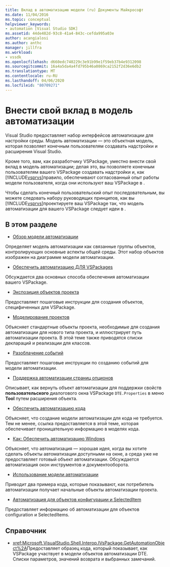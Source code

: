 ```yaml
---
title: Вклад в автоматизацию модели (ru) Документы Майкрософт
ms.date: 11/04/2016
ms.topic: conceptual
helpviewer_keywords:
- automation [Visual Studio SDK]
ms.assetid: 44de482d-93c8-41a4-843c-cefda995a03e
author: acangialosi
ms.author: anthc
manager: jillfra
ms.workload:
- vssdk
ms.openlocfilehash: d660edc740229c3e91b99e1f59eb37b4e9312098
ms.sourcegitcommit: 16a4a5da4a4fd795b46a0869ca2152f2d36e6db2
ms.translationtype: MT
ms.contentlocale: ru-RU
ms.lasthandoff: 04/06/2020
ms.locfileid: "80709271"
---
```

# <a name="contribute-to-the-automation-model"></a>Внести свой вклад в модель автоматизации
Visual Studio предоставляет набор интерфейсов автоматизации для настройки среды. Модель автоматизации — это объектная модель, которая позволяет конечным пользователям создавать надстройки и расширения Visual Studio.

 Кроме того, вам, как разработчику VSPackage, уместно внести свой вклад в модель автоматизации; делая это, вы позволяете конечным пользователям вашего VSPackage создавать надстройки и, как [!INCLUDE[vsprvs](../../code-quality/includes/vsprvs_md.md)]правило, обеспечивают согласованный опыт работы модели пользователя, когда они используют ваш VSPackage в .

 Чтобы сделать конечный пользовательский опыт последовательным, вы можете следовать набору руководящих принципов, как вы [!INCLUDE[vsprvs](../../code-quality/includes/vsprvs_md.md)]проектируете ваш VSPackage так, что модель автоматизации для вашего VSPackage следует идеи в .

## <a name="in-this-section"></a>В этом разделе
- [Обзор модели автоматизации](../../extensibility/internals/automation-model-overview.md)

 Определяет модель автоматизации как связанные группы объектов, контролирующих основные аспекты общей среды. Этот набор объектов изображен на диаграмме модели автоматизации.

- [Обеспечить автоматизацию ДЛЯ VSPackages](../../extensibility/internals/providing-automation-for-vspackages.md)

 Обсуждается два основных способа обеспечения автоматизации вашего VSPackage.

- [Экспозиция объектов проекта](../../extensibility/internals/exposing-project-objects.md)

 Предоставляет пошаговые инструкции для создания объектов, специфиченных для VSPackage.

- [Моделирование проектов](../../extensibility/internals/project-modeling.md)

 Объясняет стандартные объекты проекта, необходимые для создания автоматизации для нового типа проекта, и иллюстрирует путь автоматизации проекта. В этой теме также приводятся списки деклараций и реализации для классов.

- [Разоблачение событий](../../extensibility/internals/exposing-events-in-the-visual-studio-sdk.md)

 Предоставляет пошаговые инструкции по созданию событий для модели автоматизации.

- [Поддержка автоматизации страниц опционов](../../extensibility/internals/automation-support-for-options-pages.md)

 Описывает, как вернуть объект автоматизации для поддержки свойств **пользовательского** диалогового окна VSPackage `DTE.Properties` в меню **Tool** путем расширения объекта.

- [Обеспечить автоматизацию кода](../../extensibility/internals/providing-automation-for-code.md)

 Объясняет, что создание модели автоматизации для кода не требуется. Тем не менее, ссылка предоставляется в этой теме, которая обеспечивает проницательную информацию в моделях кода.

- [Как: Обеспечить автоматизацию Windows](../../extensibility/internals/how-to-provide-automation-for-windows.md)

 Объясняет, что автоматизация — хорошая идея, когда вы хотите сделать объекты автоматизации доступными на окне, а среда уже не предоставляет готовый объект автоматизации. Обсуждается автоматизация окон инструментов и документооборота.

- [Использование модели автоматизации](../../extensibility/internals/using-the-automation-model.md)

 Приводит два примера кода, которые показывают, как потребитель автоматизации получает начальные объекты автоматизации проекта.

- [Автоматизация для объектов конфигурации и SelectedItem](../../extensibility/internals/automation-for-configuration-and-selecteditem-objects.md)

 Предоставляет информацию об автоматизации для объектов configuration и SelectedItems.

## <a name="reference"></a>Справочник
- <xref:Microsoft.VisualStudio.Shell.Interop.IVsPackage.GetAutomationObject%2A>Предоставляет образец кода, который показывает, как VSPackage участвует в модели объектов автоматизации DTE. Списки параметров, значений возврата и выбранных замечаний.
